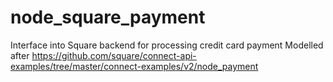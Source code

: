 # node_square_payment
Interface into Square backend for processing credit card payment
Modelled after https://github.com/square/connect-api-examples/tree/master/connect-examples/v2/node_payment
